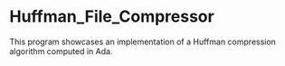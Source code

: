 # Huffman_File_Compressor
This program showcases an implementation of a Huffman compression algorithm computed in Ada.
